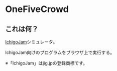 OneFiveCrowd
============

## これは何？

[IchigoJam](https://ichigojam.net/)シミュレータ。

IchigoJam向けのプログラムをブラウザ上で実行する。

※「IchigoJam」はjig.jpの登録商標です。
